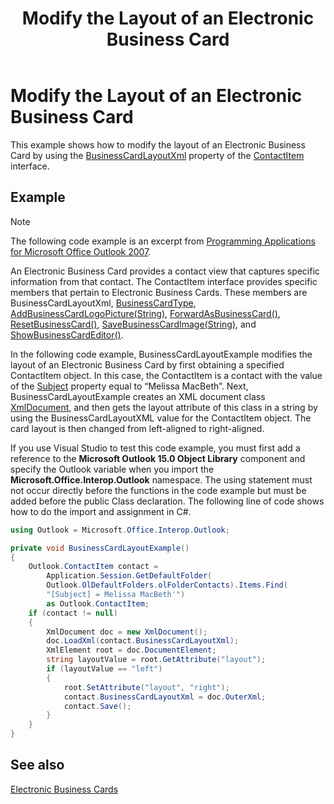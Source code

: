 ﻿---
title: 'Modify the Layout of an Electronic Business Card'
TOCTitle: 'Modify the Layout of an Electronic Business Card'
ms:assetid: f387c4a7-59c5-4b6a-b33a-1bfa7d499bbf
ms:mtpsurl: https://msdn.microsoft.com/en-us/library/Ff184653(v=office.15)
ms:contentKeyID: 55119838
ms.date: 07/24/2014
mtps_version: v=office.15


---

# Modify the Layout of an Electronic Business Card

This example shows how to modify the layout of an Electronic Business Card by using the [BusinessCardLayoutXml](https://msdn.microsoft.com/en-us/library/bb624276\(v=office.15\)) property of the [ContactItem](https://msdn.microsoft.com/en-us/library/bb644956\(v=office.15\)) interface.

## Example

> [!NOTE] 
> The following code example is an excerpt from [Programming Applications for Microsoft Office Outlook 2007](https://www.amazon.com/gp/product/0735622493?ie=UTF8&tag=msmsdn-20&linkCode=as2&camp=1789&creative=9325&creativeASIN=0735622493).

An Electronic Business Card provides a contact view that captures specific information from that contact. The ContactItem interface provides specific members that pertain to Electronic Business Cards. These members are BusinessCardLayoutXml, [BusinessCardType](https://msdn.microsoft.com/en-us/library/bb612276\(v=office.15\)), [AddBusinessCardLogoPicture(String)](https://msdn.microsoft.com/en-us/library/bb646681\(v=office.15\)), [ForwardAsBusinessCard()](https://msdn.microsoft.com/en-us/library/bb646342\(v=office.15\)), [ResetBusinessCard()](https://msdn.microsoft.com/en-us/library/bb644057\(v=office.15\)), [SaveBusinessCardImage(String)](https://msdn.microsoft.com/en-us/library/bb623060\(v=office.15\)), and [ShowBusinessCardEditor()](https://msdn.microsoft.com/en-us/library/bb646685\(v=office.15\)).

In the following code example, BusinessCardLayoutExample modifies the layout of an Electronic Business Card by first obtaining a specified ContactItem object. In this case, the ContactItem is a contact with the value of the [Subject](https://msdn.microsoft.com/en-us/library/bb624088\(v=office.15\)) property equal to “Melissa MacBeth”. Next, BusinessCardLayoutExample creates an XML document class [XmlDocument](http://msdn2.microsoft.com/en-us/library/6kza7w4k), and then gets the layout attribute of this class in a string by using the BusinessCardLayoutXML value for the ContactItem object. The card layout is then changed from left-aligned to right-aligned.

If you use Visual Studio to test this code example, you must first add a reference to the **Microsoft Outlook 15.0 Object Library** component and specify the Outlook variable when you import the **Microsoft.Office.Interop.Outlook** namespace. The using statement must not occur directly before the functions in the code example but must be added before the public Class declaration. The following line of code shows how to do the import and assignment in C\#.

```csharp
using Outlook = Microsoft.Office.Interop.Outlook;
```

```csharp
private void BusinessCardLayoutExample()
{
    Outlook.ContactItem contact =
        Application.Session.GetDefaultFolder(
        Outlook.OlDefaultFolders.olFolderContacts).Items.Find(
        "[Subject] = Melissa MacBeth'")
        as Outlook.ContactItem;
    if (contact != null)
    {
        XmlDocument doc = new XmlDocument();
        doc.LoadXml(contact.BusinessCardLayoutXml);
        XmlElement root = doc.DocumentElement;
        string layoutValue = root.GetAttribute("layout");
        if (layoutValue == "left")
        {
            root.SetAttribute("layout", "right");
            contact.BusinessCardLayoutXml = doc.OuterXml;
            contact.Save();
        }
    }
}
```

## See also



[Electronic Business Cards](electronic-business-cards.md)

